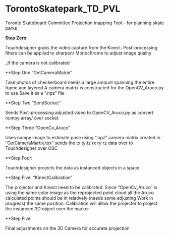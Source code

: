 # TorontoSkatepark_TD_PVL
Toronto Skateboard Committee Projection mapping Tool - for planning skate parks

**Step Zero:**

Touchdesigner grabs the video capture from the Kinect.
Post-processing filters can be applied to sharpen/ Monochrome to adjust image quality

_If the camera is not calibrated

**Step One “GetCameraMatrix”

Take photos of checkerboard needs a large amount spanning the entire frame and layered
A camera matrix is constructed for the OpenCV_Aruco.py to use 
Save it as a “.npz” file

**Step Two “SendSocket”

Sends Post-processing adjusted video to OpenCV_Aruco.py as convert numpy array/ over socket

**Step Three “OpenCv_Aruco”

Uses numpy image to estimate pose using “.npz” camera matrix created in “GetCameraMartix.tox”
sends the tx ty tz rx ry rz data over to Touchdesigner over OSC

**Step Four:

Touchdesigner projects the data as instanced objects in a space

**Step Five: “KinectCalibration”

The projector and Kinect need to be calibrated. Since “OpenCv_Aruco” is using the same color image as the reprojected point cloud all the Aruco calculated points should be in relatively (needs some adjusting Work in progress) the same position. Calibration will allow the projector to project the instanced 3D object over the marker

**Step Five:

Final adjustments on the 3D Camera for accurate projection
